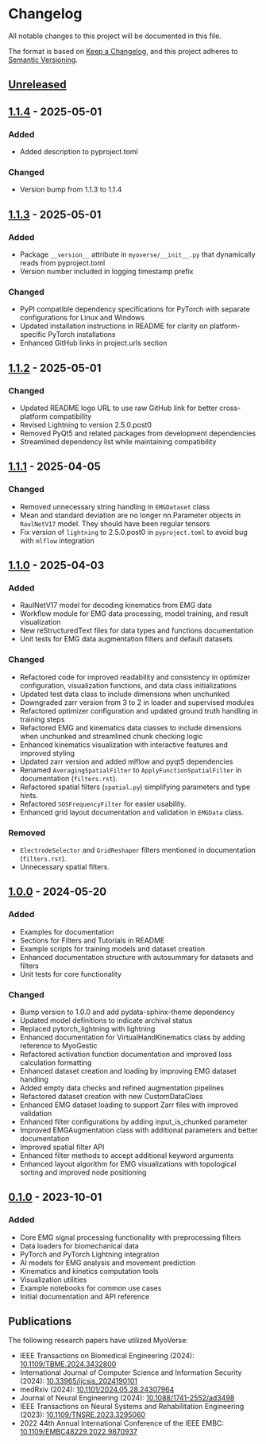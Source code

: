 # Changelog

All notable changes to this project will be documented in this file.

The format is based on [Keep a Changelog](https://keepachangelog.com/en/1.0.0/),
and this project adheres to [Semantic Versioning](https://semver.org/spec/v2.0.0.html).

## [Unreleased]

## [1.1.4] - 2025-05-01

### Added
- Added description to pyproject.toml

### Changed
- Version bump from 1.1.3 to 1.1.4

## [1.1.3] - 2025-05-01

### Added
- Package `__version__` attribute in `myoverse/__init__.py` that dynamically reads from pyproject.toml 
- Version number included in logging timestamp prefix

### Changed
- PyPI compatible dependency specifications for PyTorch with separate configurations for Linux and Windows
- Updated installation instructions in README for clarity on platform-specific PyTorch installations
- Enhanced GitHub links in project.urls section

## [1.1.2] - 2025-05-01

### Changed
- Updated README logo URL to use raw GitHub link for better cross-platform compatibility
- Revised Lightning to version 2.5.0.post0
- Removed PyQt5 and related packages from development dependencies
- Streamlined dependency list while maintaining compatibility

## [1.1.1] - 2025-04-05

### Changed
- Removed unnecessary string handling in `EMGDataset` class
- Mean and standard deviation are no longer nn.Parameter objects in `RaulNetV17` model. They should have been regular tensors
- Fix version of `lightning` to 2.5.0.post0 in `pyproject.toml` to avoid bug with `mlflow` integration

## [1.1.0] - 2025-04-03

### Added
- RaulNetV17 model for decoding kinematics from EMG data
- Workflow module for EMG data processing, model training, and result visualization
- New reStructuredText files for data types and functions documentation
- Unit tests for EMG data augmentation filters and default datasets

### Changed
- Refactored code for improved readability and consistency in optimizer configuration, visualization functions, and data class initializations
- Updated test data class to include dimensions when unchunked
- Downgraded zarr version from 3 to 2 in loader and supervised modules
- Refactored optimizer configuration and updated ground truth handling in training steps
- Refactored EMG and kinematics data classes to include dimensions when unchunked and streamlined chunk checking logic
- Enhanced kinematics visualization with interactive features and improved styling
- Updated zarr version and added mlflow and pyqt5 dependencies
- Renamed `AveragingSpatialFilter` to `ApplyFunctionSpatialFilter` in documentation (`filters.rst`).
- Refactored spatial filters (`spatial.py`) simplifying parameters and type hints.
- Refactored `SOSFrequencyFilter` for easier usability.
- Enhanced grid layout documentation and validation in `EMGData` class.

### Removed
- `ElectrodeSelector` and `GridReshaper` filters mentioned in documentation (`filters.rst`).
- Unnecessary spatial filters.

## [1.0.0] - 2024-05-20

### Added
- Examples for documentation
- Sections for Filters and Tutorials in README
- Example scripts for training models and dataset creation
- Enhanced documentation structure with autosummary for datasets and filters
- Unit tests for core functionality

### Changed
- Bump version to 1.0.0 and add pydata-sphinx-theme dependency
- Updated model definitions to indicate archival status
- Replaced pytorch_lightning with lightning
- Enhanced documentation for VirtualHandKinematics class by adding reference to MyoGestic
- Refactored activation function documentation and improved loss calculation formatting
- Enhanced dataset creation and loading by improving EMG dataset handling
- Added empty data checks and refined augmentation pipelines
- Refactored dataset creation with new CustomDataClass
- Enhanced EMG dataset loading to support Zarr files with improved validation
- Enhanced filter configurations by adding input_is_chunked parameter
- Improved EMGAugmentation class with additional parameters and better documentation
- Improved spatial filter API
- Enhanced filter methods to accept additional keyword arguments
- Enhanced layout algorithm for EMG visualizations with topological sorting and improved node positioning

## [0.1.0] - 2023-10-01

### Added
- Core EMG signal processing functionality with preprocessing filters
- Data loaders for biomechanical data
- PyTorch and PyTorch Lightning integration
- AI models for EMG analysis and movement prediction
- Kinematics and kinetics computation tools
- Visualization utilities
- Example notebooks for common use cases
- Initial documentation and API reference

## Publications

The following research papers have utilized MyoVerse:

- IEEE Transactions on Biomedical Engineering (2024): [10.1109/TBME.2024.3432800](https://doi.org/10.1109/TBME.2024.3432800)
- International Journal of Computer Science and Information Security (2024): [10.33965/ijcsis_2024190101](https://doi.org/10.33965/ijcsis_2024190101)
- medRxiv (2024): [10.1101/2024.05.28.24307964](https://doi.org/10.1101/2024.05.28.24307964)
- Journal of Neural Engineering (2024): [10.1088/1741-2552/ad3498](https://doi.org/10.1088/1741-2552/ad3498)
- IEEE Transactions on Neural Systems and Rehabilitation Engineering (2023): [10.1109/TNSRE.2023.3295060](https://doi.org/10.1109/TNSRE.2023.3295060)
- 2022 44th Annual International Conference of the IEEE EMBC: [10.1109/EMBC48229.2022.9870937](https://doi.org/10.1109/EMBC48229.2022.9870937)

[Unreleased]: https://github.com/NsquaredLab/MyoVerse/compare/v1.1.4...HEAD
[1.1.4]: https://github.com/NsquaredLab/MyoVerse/compare/v1.1.3...v1.1.4
[1.1.3]: https://github.com/NsquaredLab/MyoVerse/compare/v1.1.2...v1.1.3
[1.1.2]: https://github.com/NsquaredLab/MyoVerse/compare/v1.1.1...v1.1.2
[1.1.1]: https://github.com/NsquaredLab/MyoVerse/compare/v1.1.0...v1.1.1
[1.1.0]: https://github.com/NsquaredLab/MyoVerse/compare/v1.0.0...v1.1.0
[1.0.0]: https://github.com/NsquaredLab/MyoVerse/compare/v0.1.0...v1.0.0
[0.1.0]: https://github.com/NsquaredLab/MyoVerse/releases/tag/v0.1.0 